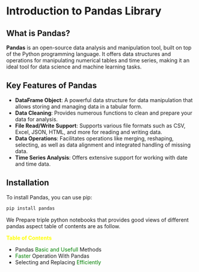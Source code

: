 # Introduction to Pandas Library

## What is Pandas?

**Pandas** is an open-source data analysis and manipulation tool, built on top of the Python programming language. It offers data structures and operations for manipulating numerical tables and time series, making it an ideal tool for data science and machine learning tasks.

## Key Features of Pandas

- **DataFrame Object**: A powerful data structure for data manipulation that allows storing and managing data in a tabular form.
- **Data Cleaning**: Provides numerous functions to clean and prepare your data for analysis.
- **File Read/Write Support**: Supports various file formats such as CSV, Excel, JSON, HTML, and more for reading and writing data.
- **Data Operations**: Facilitates operations like merging, reshaping, selecting, as well as data alignment and integrated handling of missing data.
- **Time Series Analysis**: Offers extensive support for working with date and time data.

## Installation

To install Pandas, you can use pip:

```bash
pip install pandas
```
We Prepare triple python notebooks that provides good views of different pandas aspect table of contents are as follow.

<span style="color:yellow">**Table of Contents** </span>
* Pandas <span style="color:green"> Basic and Usefull </span> Methods
* <span style="color:green">Faster</span> Operation With Pandas
* Selecting  and Replacing <span style="color:green"> Efficiently</span>   




